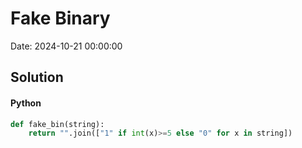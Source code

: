 # Fake Binary

Date: 2024-10-21 00:00:00

## Solution

#### Python
```python
def fake_bin(string):
    return "".join(["1" if int(x)>=5 else "0" for x in string])
 ```